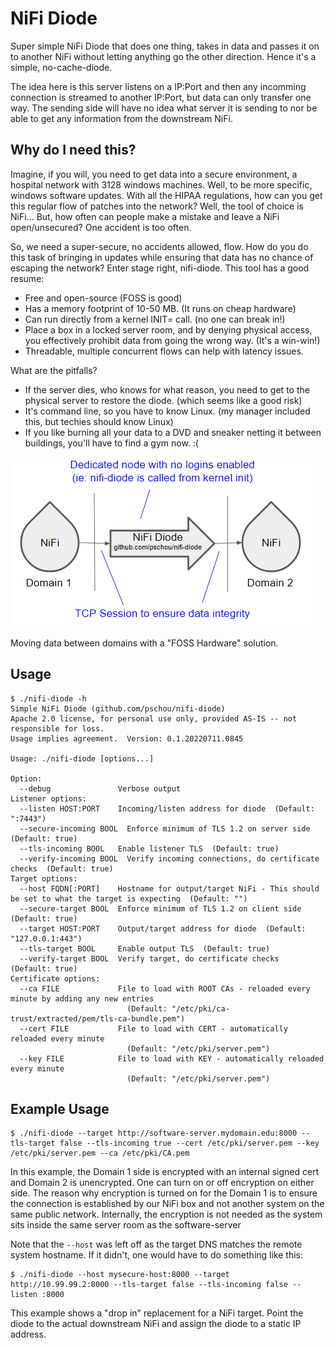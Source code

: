 # NiFi Diode
Super simple NiFi Diode that does one thing, takes in data and passes it on to
another NiFi without letting anything go the other direction.  Hence it's a
simple, no-cache-diode.

The idea here is this server listens on a IP:Port and then any incomming
connection is streamed to another IP:Port, but data can only transfer one way.
The sending side will have no idea what server it is sending to nor be able to
get any information from the downstream NiFi.


## Why do I need this?

Imagine, if you will, you need to get data into a secure environment, a
hospital network with 3128 windows machines.  Well, to be more specific,
windows software updates.  With all the HIPAA regulations, how can you get this
regular flow of patches into the network?  Well, the tool of choice is NiFi...
But, how often can people make a mistake and leave a NiFi open/unsecured?  One
accident is too often.

So, we need a super-secure, no accidents allowed, flow.  How do you do this
task of bringing in updates while ensuring that data has no chance of escaping
the network?  Enter stage right, nifi-diode.  This tool has a good resume:

- Free and open-source (FOSS is good)
- Has a memory footprint of 10-50 MB. (It runs on cheap hardware)
- Can run directly from a kernel INIT= call. (no one can break in!)
- Place a box in a locked server room, and by denying physical access, you effectively prohibit data from going the wrong way. (It's a win-win!)
- Threadable, multiple concurrent flows can help with latency issues.

What are the pitfalls?

- If the server dies, who knows for what reason, you need to get to the physical server to restore the diode. (which seems like a good risk)
- It's command line, so you have to know Linux. (my manager included this, but techies should know Linux)
- If you like burning all your data to a DVD and sneaker netting it between buildings, you'll have to find a gym now.  :(

![NiFi-Diode diagram showing a NiFi box on the left, and arrow representing a TCP flow pointing to a NiFi Diode in the middle, and another arrow to the right going to a NiFi box on the right, again representing a TCP flow](NiFi-Diode.png)

Moving data between domains with a "FOSS Hardware" solution.

## Usage
```
$ ./nifi-diode -h
Simple NiFi Diode (github.com/pschou/nifi-diode)
Apache 2.0 license, for personal use only, provided AS-IS -- not responsible for loss.
Usage implies agreement.  Version: 0.1.20220711.0845

Usage: ./nifi-diode [options...]

Option:
  --debug               Verbose output
Listener options:
  --listen HOST:PORT    Incoming/listen address for diode  (Default: ":7443")
  --secure-incoming BOOL  Enforce minimum of TLS 1.2 on server side  (Default: true)
  --tls-incoming BOOL   Enable listener TLS  (Default: true)
  --verify-incoming BOOL  Verify incoming connections, do certificate checks  (Default: true)
Target options:
  --host FQDN[:PORT]    Hostname for output/target NiFi - This should be set to what the target is expecting  (Default: "")
  --secure-target BOOL  Enforce minimum of TLS 1.2 on client side  (Default: true)
  --target HOST:PORT    Output/target address for diode  (Default: "127.0.0.1:443")
  --tls-target BOOL     Enable output TLS  (Default: true)
  --verify-target BOOL  Verify target, do certificate checks  (Default: true)
Certificate options:
  --ca FILE             File to load with ROOT CAs - reloaded every minute by adding any new entries
                          (Default: "/etc/pki/ca-trust/extracted/pem/tls-ca-bundle.pem")
  --cert FILE           File to load with CERT - automatically reloaded every minute
                          (Default: "/etc/pki/server.pem")
  --key FILE            File to load with KEY - automatically reloaded every minute
                          (Default: "/etc/pki/server.pem")
```

## Example Usage 

```
$ ./nifi-diode --target http://software-server.mydomain.edu:8000 --tls-target false --tls-incoming true --cert /etc/pki/server.pem --key /etc/pki/server.pem --ca /etc/pki/CA.pem
```

In this example, the Domain 1 side is encrypted with an internal signed cert
and Domain 2 is unencrypted.  One can turn on or off encryption on either side.
The reason why encryption is turned on for the Domain 1 is to ensure the
connection is established by our NiFi box and not another system on the same
public network.  Internally, the encryption is not needed as the system sits
inside the same server room as the software-server

Note that the `--host` was left off as the target DNS matches the remote system
hostname.  If it didn't, one would have to do something like this:
```
$ ./nifi-diode --host mysecure-host:8000 --target http://10.99.99.2:8000 --tls-target false --tls-incoming false --listen :8000
```

This example shows a "drop in" replacement for a NiFi target.  Point the diode
to the actual downstream NiFi and assign the diode to a static IP address.
